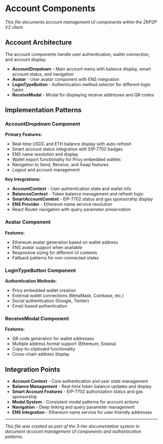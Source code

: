 # Account Components

*This file documents account management UI components within the ZKP2P V2 client.*

## Account Architecture

The account components handle user authentication, wallet connection, and account display:

- **AccountDropdown** - Main account menu with balance display, smart account status, and navigation
- **Avatar** - User avatar component with ENS integration
- **LoginTypeButton** - Authentication method selector for different login types
- **ReceiveModal** - Modal for displaying receive addresses and QR codes

## Implementation Patterns

### AccountDropdown Component
**Primary Features:**
- Real-time USDC and ETH balance display with auto-refresh
- Smart account status integration with EIP-7702 badges
- ENS name resolution and display
- Wallet export functionality for Privy embedded wallets
- Navigation to Send, Receive, and Swap features
- Logout and account management

**Key Integrations:**
- **AccountContext** - User authentication state and wallet info
- **BalancesContext** - Token balance management and refresh logic
- **SmartAccountContext** - EIP-7702 status and gas sponsorship display
- **ENS Provider** - Ethereum name service resolution
- React Router navigation with query parameter preservation

### Avatar Component  
**Features:**
- Ethereum avatar generation based on wallet address
- ENS avatar support when available
- Responsive sizing for different UI contexts
- Fallback patterns for non-connected states

### LoginTypeButton Component
**Authentication Methods:**
- Privy embedded wallet creation
- External wallet connections (MetaMask, Coinbase, etc.)
- Social authentication (Google, Twitter)
- Email-based authentication

### ReceiveModal Component
**Features:**
- QR code generation for wallet addresses
- Multiple address format support (Ethereum, Solana)
- Copy-to-clipboard functionality
- Cross-chain address display

## Integration Points

- **Account Context** - Core authentication and user state management
- **Balance Management** - Real-time token balance updates and display
- **Smart Account Features** - EIP-7702 authorization status and gas sponsorship
- **Modal System** - Consistent modal patterns for account actions
- **Navigation** - Deep linking and query parameter management
- **ENS Integration** - Ethereum name service for user-friendly addresses

---

*This file was created as part of the 3-tier documentation system to document account management UI components and authentication patterns.*